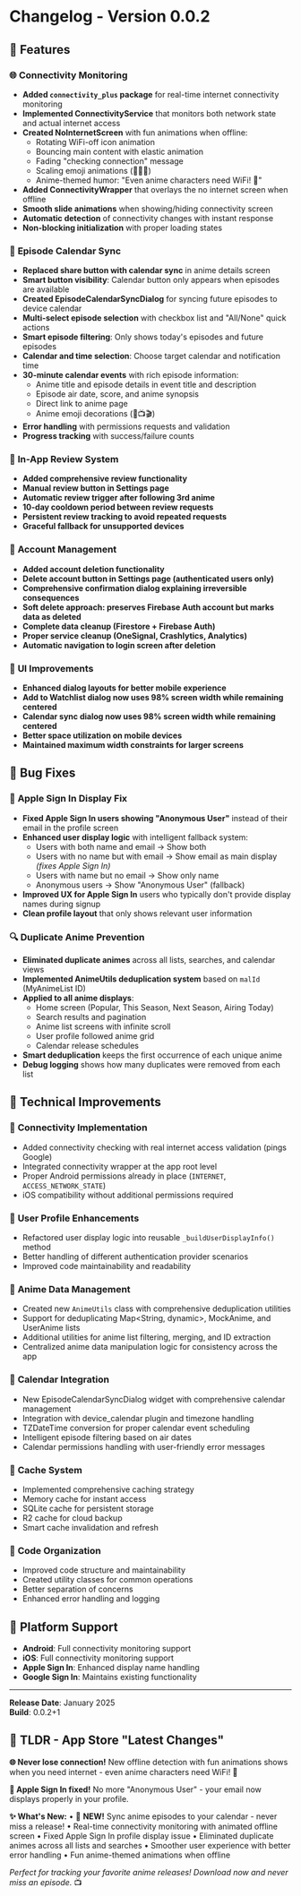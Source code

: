 # Changelog - Version 0.0.2

## 🎯 **Features**

### 🌐 **Connectivity Monitoring**
- **Added `connectivity_plus` package** for real-time internet connectivity monitoring
- **Implemented ConnectivityService** that monitors both network state and actual internet access
- **Created NoInternetScreen** with fun animations when offline:
  - Rotating WiFi-off icon animation
  - Bouncing main content with elastic animation
  - Fading "checking connection" message
  - Scaling emoji animations (📱💔📶)
  - Anime-themed humor: "Even anime characters need WiFi! 🎌"
- **Added ConnectivityWrapper** that overlays the no internet screen when offline
- **Smooth slide animations** when showing/hiding connectivity screen
- **Automatic detection** of connectivity changes with instant response
- **Non-blocking initialization** with proper loading states

### 📅 **Episode Calendar Sync**
- **Replaced share button with calendar sync** in anime details screen
- **Smart button visibility**: Calendar button only appears when episodes are available
- **Created EpisodeCalendarSyncDialog** for syncing future episodes to device calendar
- **Multi-select episode selection** with checkbox list and "All/None" quick actions
- **Smart episode filtering**: Only shows today's episodes and future episodes
- **Calendar and time selection**: Choose target calendar and notification time
- **30-minute calendar events** with rich episode information:
  - Anime title and episode details in event title and description
  - Episode air date, score, and anime synopsis
  - Direct link to anime page
  - Anime emoji decorations (🎌📺🎬)
- **Error handling** with permissions requests and validation
- **Progress tracking** with success/failure counts

### 📅 **In-App Review System**
- **Added comprehensive review functionality**
- **Manual review button in Settings page**
- **Automatic review trigger after following 3rd anime**
- **10-day cooldown period between review requests**
- **Persistent review tracking to avoid repeated requests**
- **Graceful fallback for unsupported devices**

### 📅 **Account Management**
- **Added account deletion functionality**
- **Delete account button in Settings page (authenticated users only)**
- **Comprehensive confirmation dialog explaining irreversible consequences**
- **Soft delete approach: preserves Firebase Auth account but marks data as deleted**
- **Complete data cleanup (Firestore + Firebase Auth)**
- **Proper service cleanup (OneSignal, Crashlytics, Analytics)**
- **Automatic navigation to login screen after deletion**

### 📅 **UI Improvements**
- **Enhanced dialog layouts for better mobile experience**
- **Add to Watchlist dialog now uses 98% screen width while remaining centered**
- **Calendar sync dialog now uses 98% screen width while remaining centered**
- **Better space utilization on mobile devices**
- **Maintained maximum width constraints for larger screens**

## 🐛 **Bug Fixes**

### 👤 **Apple Sign In Display Fix**
- **Fixed Apple Sign In users showing "Anonymous User"** instead of their email in the profile screen
- **Enhanced user display logic** with intelligent fallback system:
  - Users with both name and email → Show both
  - Users with no name but with email → Show email as main display *(fixes Apple Sign In)*
  - Users with name but no email → Show only name
  - Anonymous users → Show "Anonymous User" (fallback)
- **Improved UX for Apple Sign In** users who typically don't provide display names during signup
- **Clean profile layout** that only shows relevant user information

### 🔍 **Duplicate Anime Prevention**
- **Eliminated duplicate animes** across all lists, searches, and calendar views
- **Implemented AnimeUtils deduplication system** based on `malId` (MyAnimeList ID)
- **Applied to all anime displays**:
  - Home screen (Popular, This Season, Next Season, Airing Today)
  - Search results and pagination
  - Anime list screens with infinite scroll
  - User profile followed anime grid
  - Calendar release schedules
- **Smart deduplication** keeps the first occurrence of each unique anime
- **Debug logging** shows how many duplicates were removed from each list

## 🔧 **Technical Improvements**

### 🔌 **Connectivity Implementation**
- Added connectivity checking with real internet access validation (pings Google)
- Integrated connectivity wrapper at the app root level
- Proper Android permissions already in place (`INTERNET`, `ACCESS_NETWORK_STATE`)
- iOS compatibility without additional permissions required

### 👤 **User Profile Enhancements**
- Refactored user display logic into reusable `_buildUserDisplayInfo()` method
- Better handling of different authentication provider scenarios
- Improved code maintainability and readability

### 🔧 **Anime Data Management**
- Created new `AnimeUtils` class with comprehensive deduplication utilities
- Support for deduplicating Map<String, dynamic>, MockAnime, and UserAnime lists
- Additional utilities for anime list filtering, merging, and ID extraction
- Centralized anime data manipulation logic for consistency across the app

### 📅 **Calendar Integration**
- New EpisodeCalendarSyncDialog widget with comprehensive calendar management
- Integration with device_calendar plugin and timezone handling
- TZDateTime conversion for proper calendar event scheduling
- Intelligent episode filtering based on air dates
- Calendar permissions handling with user-friendly error messages

### 🔧 **Cache System**
- Implemented comprehensive caching strategy
- Memory cache for instant access
- SQLite cache for persistent storage
- R2 cache for cloud backup
- Smart cache invalidation and refresh

### 🔧 **Code Organization**
- Improved code structure and maintainability
- Created utility classes for common operations
- Better separation of concerns
- Enhanced error handling and logging

## 📱 **Platform Support**

- **Android**: Full connectivity monitoring support
- **iOS**: Full connectivity monitoring support
- **Apple Sign In**: Enhanced display name handling
- **Google Sign In**: Maintains existing functionality

---

**Release Date**: January 2025  
**Build**: 0.0.2+1

## 📱 **TLDR - App Store "Latest Changes"**

**🌐 Never lose connection!** New offline detection with fun animations shows when you need internet - even anime characters need WiFi! 🎌

**👤 Apple Sign In fixed!** No more "Anonymous User" - your email now displays properly in your profile.

**✨ What's New:**
• 📅 **NEW!** Sync anime episodes to your calendar - never miss a release!
• Real-time connectivity monitoring with animated offline screen
• Fixed Apple Sign In profile display issue
• Eliminated duplicate animes across all lists and searches
• Smoother user experience with better error handling
• Fun anime-themed animations when offline

*Perfect for tracking your favorite anime releases! Download now and never miss an episode.* 📺 